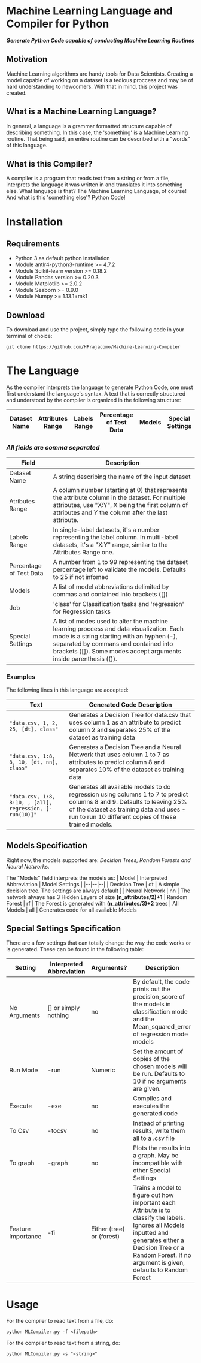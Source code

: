 # Machine Learning Language and Compiler for Python
***Generate Python Code capable of conducting Machine Learning Routines***

## Motivation

Machine Learning algorithms are handy tools for Data Scientists. Creating a model capable of working on a dataset is a tedious proccess and may be of hard understanding to newcomers. With that in mind, this project was created.

## What is a Machine Learning Language?

In general, a language is a grammar formatted structure capable of describing something. In this case, the 'something' is a Machine Learning routine. That being said, an entire routine can be described with a "words" of this language.

## What is this Compiler?

A compiler is a program that reads text from a string or from a file, interprets the language it was written in and translates it into something else. What language is that? The Machine Learning Language, of course! And what is this 'something else'? Python Code!

# Installation
## Requirements

 - Python 3 as default python installation
 - Module antlr4-python3-runtime >= 4.7.2
 - Module Scikit-learn version >= 0.18.2
 - Module Pandas version >= 0.20.3
 - Module Matplotlib >= 2.0.2
 - Module Seaborn >= 0.9.0
 - Module Numpy >= 1.13.1+mk1



## Download
To download and use the project, simply type the following code in your terminal of choice:

    git clone https://github.com/HFrajacomo/Machine-Learning-Compiler

# The Language

As the compiler interprets the language to generate Python Code, one must first understand the language's syntax. A text that is correctly structured and understood by the compiler is organized in the following structure:

|  Dataset Name  | Attributes Range | Labels Range | Percentage of Test Data | Models | Special Settings                    |
|----------------|-------------------------------|-----------------------------|---------|--------| ----|

### ***All fields are comma separated***

| Field | Description  |
|--|--|
| Dataset Name | A string describing the name of the input dataset  |
| Atributes Range | A column number (starting at 0) that represents the attribute column in the dataset. For multiple attributes, use "X:Y", X being the first column of attributes and Y the column after the last attribute. 
| Labels Range | In single-label datasets, it's a number representing the label column. In multi-label datasets, it's a "X:Y" range, similar to the Attributes Range one.
| Percentage of Test Data | A number from 1 to 99 representing the dataset percentage left to validate the models. Defaults to 25 if not infomed
| Models | A list of model abbreviations delimited by commas and contained into brackets ([])
| Job | 'class' for Classification tasks and 'regression' for Regression tasks
| Special Settings | A list of modes used to alter the machine learning proccess and data visualization. Each mode is a string starting with an hyphen (-), separated by commans and contained into brackets ([]). Some modes accept arguments inside parenthesis (()).

### Examples

The following lines in this language are accepted:

| Text                | Generated Code Description |
|---------------------------------|--|
| `"data.csv, 1, 2, 25, [dt], class"` | Generates a Decision Tree for data.csv that uses column 1 as an attribute to predict column 2 and separates 25% of the dataset as training data |
| `"data.csv, 1:8, 8, 10, [dt, nn], class"` | Generates a Decision Tree and a Neural Network that uses column 1 to 7 as attributes to predict column 8 and separates 10% of the dataset as training data
| `"data.csv, 1:8, 8:10, , [all], regression, [-run(10)]"` | Generates all available models to do regression using columns 1 to 7 to predict columns 8 and 9. Defaults to leaving 25% of the dataset as training data and uses -run to run 10 different copies of these trained models.


## Models Specification

Right now, the models supported are: *Decision Trees, Random Forests and Neural Networks.*

The "Models" field interprets the models as:
| Model | Interpreted Abbreviation | Model Settings |
|--|--|--|
| Decision Tree | dt | A simple decision tree. The settings are always default |
| Neural Network | nn | The network always has 3 Hidden Layers of size **(n_attributes/2)+1**
| Random Forest | rf | The Forest is generated with **(n_attributes/3)+2** trees
| All Models | all | Generates code for all available Models

## Special Settings Specification

There are a few settings that can totally change the way the code works or is generated. These can be found in the following table:

| Setting | Interpreted Abbreviation | Arguments? | Description |
|--|--|--|--|
| No Arguments | [] or simply nothing | no | By default, the code prints out the precision_score of the models in classification mode and the Mean_squared_error of regression mode models |
| Run Mode | -run | Numeric | Set the amount of copies of the chosen models will be run. Defaults to 10 if no arguments are given.
| Execute | -exe | no | Compiles and executes the generated code
| To Csv | -tocsv | no | Instead of printing results, write them all to a .csv file
| To graph | -graph | no | Plots the results into a graph. May be incompatible with other Special Settings
| Feature Importance | -fi | Either (tree) or (forest)| Trains a model to figure out how important each Attribute is to classify the labels. Ignores all Models inputted and generates either a Decision Tree or a Random Forest. If no argument is given, defaults to Random Forest


# Usage

For the compiler to read text from a file, do:

    python MLCompiler.py -f <filepath>

For the compiler to read text from a string, do:

    python MLCompiler.py -s "<string>"
